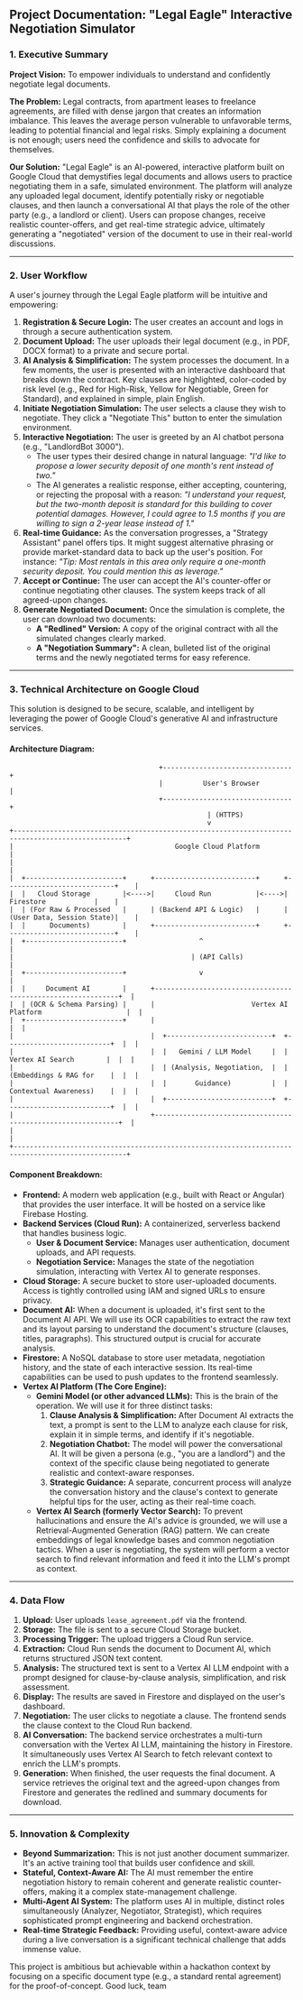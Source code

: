 ## Project Documentation: "Legal Eagle" Interactive Negotiation Simulator

### 1. Executive Summary

**Project Vision:** To empower individuals to understand and confidently negotiate legal documents.

**The Problem:** Legal contracts, from apartment leases to freelance agreements, are filled with dense jargon that creates an information imbalance. This leaves the average person vulnerable to unfavorable terms, leading to potential financial and legal risks. Simply explaining a document is not enough; users need the confidence and skills to advocate for themselves.

**Our Solution:** "Legal Eagle" is an AI-powered, interactive platform built on Google Cloud that demystifies legal documents and allows users to practice negotiating them in a safe, simulated environment. The platform will analyze any uploaded legal document, identify potentially risky or negotiable clauses, and then launch a conversational AI that plays the role of the other party (e.g., a landlord or client). Users can propose changes, receive realistic counter-offers, and get real-time strategic advice, ultimately generating a "negotiated" version of the document to use in their real-world discussions.

---

### 2. User Workflow

A user's journey through the Legal Eagle platform will be intuitive and empowering:

1.  **Registration & Secure Login:** The user creates an account and logs in through a secure authentication system.
2.  **Document Upload:** The user uploads their legal document (e.g., in PDF, DOCX format) to a private and secure portal.
3.  **AI Analysis & Simplification:** The system processes the document. In a few moments, the user is presented with an interactive dashboard that breaks down the contract. Key clauses are highlighted, color-coded by risk level (e.g., Red for High-Risk, Yellow for Negotiable, Green for Standard), and explained in simple, plain English.
4.  **Initiate Negotiation Simulation:** The user selects a clause they wish to negotiate. They click a "Negotiate This" button to enter the simulation environment.
5.  **Interactive Negotiation:** The user is greeted by an AI chatbot persona (e.g., "LandlordBot 3000").
    *   The user types their desired change in natural language: *"I'd like to propose a lower security deposit of one month's rent instead of two."*
    *   The AI generates a realistic response, either accepting, countering, or rejecting the proposal with a reason: *"I understand your request, but the two-month deposit is standard for this building to cover potential damages. However, I could agree to 1.5 months if you are willing to sign a 2-year lease instead of 1."*
6.  **Real-time Guidance:** As the conversation progresses, a "Strategy Assistant" panel offers tips. It might suggest alternative phrasing or provide market-standard data to back up the user's position. For instance: *"Tip: Most rentals in this area only require a one-month security deposit. You could mention this as leverage."*
7.  **Accept or Continue:** The user can accept the AI's counter-offer or continue negotiating other clauses. The system keeps track of all agreed-upon changes.
8.  **Generate Negotiated Document:** Once the simulation is complete, the user can download two documents:
    *   **A "Redlined" Version:** A copy of the original contract with all the simulated changes clearly marked.
    *   **A "Negotiation Summary":** A clean, bulleted list of the original terms and the newly negotiated terms for easy reference.

---

### 3. Technical Architecture on Google Cloud

This solution is designed to be secure, scalable, and intelligent by leveraging the power of Google Cloud's generative AI and infrastructure services.

#### **Architecture Diagram:**

```
                                     +--------------------------------+
                                     |          User's Browser        |
                                     +--------------------------------+
                                                 | (HTTPS)
                                                 v
+--------------------------------------------------------------------------------------------------+
|                                        Google Cloud Platform                                       |
|                                                                                                  |
|  +------------------------+      +-------------------------+      +---------------------------+    |
|  |   Cloud Storage        |<---->|     Cloud Run           |<---->|      Firestore            |    |
|  | (For Raw & Processed   |      | (Backend API & Logic)   |      | (User Data, Session State)|    |
|  |      Documents)        |      +-------------------------+      +---------------------------+    |
|  +------------------------+                  ^                                                     |
|                                            | (API Calls)                                         |
|  +------------------------+                  v                                                     |
|  |     Document AI        |      +-------------------------------------------------------------+  |
|  | (OCR & Schema Parsing) |      |                        Vertex AI Platform                     |  |
|  +------------------------+      |                                                             |  |
|                                  |  +--------------------------+  +--------------------------+  |  |
|                                  |  |   Gemini / LLM Model     |  |  Vertex AI Search        |  |  |
|                                  |  | (Analysis, Negotiation,  |  | (Embeddings & RAG for    |  |  |
|                                  |  |       Guidance)          |  | Contextual Awareness)    |  |  |
|                                  |  +--------------------------+  +--------------------------+  |  |
|                                  +-------------------------------------------------------------+  |
|                                                                                                  |
+--------------------------------------------------------------------------------------------------+
```

#### **Component Breakdown:**

*   **Frontend:** A modern web application (e.g., built with React or Angular) that provides the user interface. It will be hosted on a service like Firebase Hosting.
*   **Backend Services (Cloud Run):** A containerized, serverless backend that handles business logic.
    *   **User & Document Service:** Manages user authentication, document uploads, and API requests.
    *   **Negotiation Service:** Manages the state of the negotiation simulation, interacting with Vertex AI to generate responses.
*   **Cloud Storage:** A secure bucket to store user-uploaded documents. Access is tightly controlled using IAM and signed URLs to ensure privacy.
*   **Document AI:** When a document is uploaded, it's first sent to the Document AI API. We will use its OCR capabilities to extract the raw text and its layout parsing to understand the document's structure (clauses, titles, paragraphs). This structured output is crucial for accurate analysis.
*   **Firestore:** A NoSQL database to store user metadata, negotiation history, and the state of each interactive session. Its real-time capabilities can be used to push updates to the frontend seamlessly.
*   **Vertex AI Platform (The Core Engine):**
    *   **Gemini Model (or other advanced LLMs):** This is the brain of the operation. We will use it for three distinct tasks:
        1.  **Clause Analysis & Simplification:** After Document AI extracts the text, a prompt is sent to the LLM to analyze each clause for risk, explain it in simple terms, and identify if it's negotiable.
        2.  **Negotiation Chatbot:** The model will power the conversational AI. It will be given a persona (e.g., "you are a landlord") and the context of the specific clause being negotiated to generate realistic and context-aware responses.
        3.  **Strategic Guidance:** A separate, concurrent process will analyze the conversation history and the clause's context to generate helpful tips for the user, acting as their real-time coach.
    *   **Vertex AI Search (formerly Vector Search):** To prevent hallucinations and ensure the AI's advice is grounded, we will use a Retrieval-Augmented Generation (RAG) pattern. We can create embeddings of legal knowledge bases and common negotiation tactics. When a user is negotiating, the system will perform a vector search to find relevant information and feed it into the LLM's prompt as context.

---

### 4. Data Flow

1.  **Upload:** User uploads `lease_agreement.pdf` via the frontend.
2.  **Storage:** The file is sent to a secure Cloud Storage bucket.
3.  **Processing Trigger:** The upload triggers a Cloud Run service.
4.  **Extraction:** Cloud Run sends the document to Document AI, which returns structured JSON text content.
5.  **Analysis:** The structured text is sent to a Vertex AI LLM endpoint with a prompt designed for clause-by-clause analysis, simplification, and risk assessment.
6.  **Display:** The results are saved in Firestore and displayed on the user's dashboard.
7.  **Negotiation:** The user clicks to negotiate a clause. The frontend sends the clause context to the Cloud Run backend.
8.  **AI Conversation:** The backend service orchestrates a multi-turn conversation with the Vertex AI LLM, maintaining the history in Firestore. It simultaneously uses Vertex AI Search to fetch relevant context to enrich the LLM's prompts.
9.  **Generation:** When finished, the user requests the final document. A service retrieves the original text and the agreed-upon changes from Firestore and generates the redlined and summary documents for download.

---

### 5. Innovation & Complexity

*   **Beyond Summarization:** This is not just another document summarizer. It's an active training tool that builds user confidence and skill.
*   **Stateful, Context-Aware AI:** The AI must remember the entire negotiation history to remain coherent and generate realistic counter-offers, making it a complex state-management challenge.
*   **Multi-Agent AI System:** The platform uses AI in multiple, distinct roles simultaneously (Analyzer, Negotiator, Strategist), which requires sophisticated prompt engineering and backend orchestration.
*   **Real-time Strategic Feedback:** Providing useful, context-aware advice during a live conversation is a significant technical challenge that adds immense value.

This project is ambitious but achievable within a hackathon context by focusing on a specific document type (e.g., a standard rental agreement) for the proof-of-concept. Good luck, team